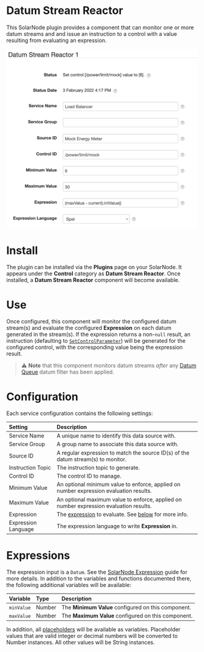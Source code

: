 # Datum Stream Reactor

This SolarNode plugin provides a component that can monitor one or more datum streams and and issue
an instruction to a control with a value resulting from evaluating an expression.

![Datum Stream Reactor settings](docs/solarnode-datum-stream-reactor-settings.png)

# Install

The plugin can be installed via the **Plugins** page on your SolarNode. It appears under the
**Control** category as **Datum Stream Reactor**. Once installed, a **Datum Stream Reactor**
component will become available.

# Use

Once configured, this component will monitor the configured datum stream(s) and evaluate the
configured **Expression** on each datum generated in the stream(s). If the expression returns a
non-`null` result, an instruction (defaulting to [`SetControlParameter`][SetControlParameter])
will be generated for the configured control, with the corresponding value being the expression
result.

> :warning: **Note** that this component monitors datum streams _after_ any 
  [Datum Queue][datum-queue] datum filter has been applied.

# Configuration

Each service configuration contains the following settings:

| Setting             | Description  |
|:--------------------|:-------------|
| Service Name        | A unique name to identify this data source with. |
| Service Group       | A group name to associate this data source with. |
| Source ID           | A regular expression to match the source ID(s) of the datum stream(s) to monitor. |
| Instruction Topic   | The instruction topic to generate. |
| Control ID          | The control ID to manage. |
| Minimum Value       | An optional minimum value to enforce, applied on number expression evaluation results. |
| Maximum Value       | An optional maximum value to enforce, applied on number expression evaluation results. |
| Expression          | The [expression][expr] to evaluate. See [below](#expressions) for more info. |
| Expression Language | The expression language to write **Expression** in. |

# Expressions

The expression input is a `Datum`. See the [SolarNode Expression][expr] guide for more details. In
addition to the variables and functions documented there, the following additional variables will
be available:

| Variable | Type | Description |
|:----------|:-----|:------------|
| `minValue` | Number | The **Minimum Value** configured on this component. |
| `maxValue` | Number | The **Maximum Value** configured on this component. |

In addition, all [placeholders][placeholders] will be available as variables. Placeholder values that
are valid integer or decimal numbers will be converted to Number instances. All other values will be
String instances.

[datum-queue]: https://github.com/SolarNetwork/solarnetwork/wiki/SolarNode-Datum-Queue
[expr]: https://github.com/SolarNetwork/solarnetwork/wiki/SolarNode-Expressions
[SetControlParameter]: https://github.com/SolarNetwork/solarnetwork/wiki/SolarUser-API-enumerated-types#setcontrolparameter
[placeholders]: https://github.com/SolarNetwork/solarnetwork/wiki/SolarNode-Placeholders
